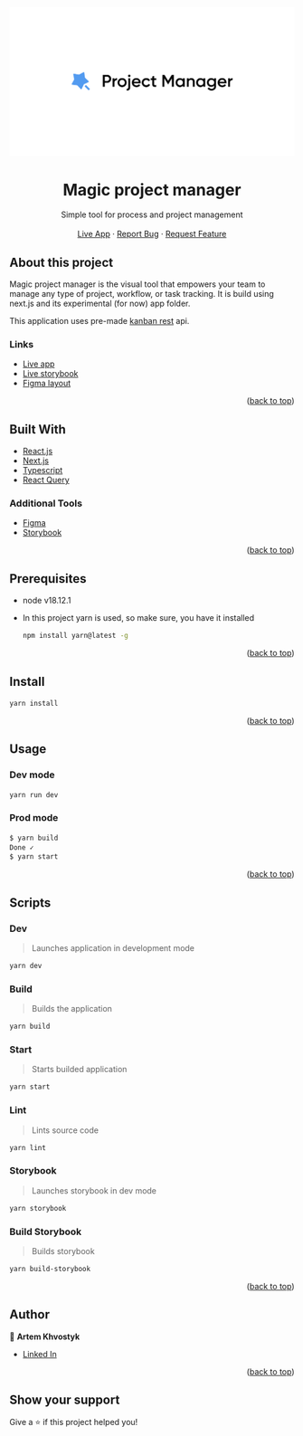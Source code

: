 <div id="top"></div>

![banner](/public/images/meta-image.png)

<div align="center">
  <h1 align="center">Magic project manager</h1>

  <p align="center">
    Simple tool for process and project management
    <br/>
    <br/>
    <a href="https://project-management-app-kustiks.vercel.app">Live App</a>
    ·
    <a href="https://github.com/KUSTIKs/project-management-app/issues">Report Bug</a>
    ·
    <a href="https://github.com/KUSTIKs/project-management-app/issues">Request Feature</a>
  </p>
</div>

## About this project

Magic project manager is the visual tool that empowers your team to manage any type of project, workflow, or task tracking. It is build using next.js and its experimental (for now) app folder.

This application uses pre-made [kanban rest](https://github.com/vitaly-sazonov/kanban-rest) api.

### Links

- [Live app](https://project-management-app-kustiks.vercel.app)
- [Live storybook](https://magic-project-manager-storybook.netlify.app/)
- [Figma layout](https://www.figma.com/file/T13yeSAVHeknB4EoFQCF8I/Untitled?node-id=0%3A1&t=oAeZZOCfrdaEE0Hw-1)

<p align="right">(<a href="#top">back to top</a>)</p>

## Built With

- [React.js](https://reactjs.org)
- [Next.js](https://nextjs.org)
- [Typescript](https://www.typescriptlang.org)
- [React Query](https://react-query-v3.tanstack.com)

### Additional Tools

- [Figma](https://www.figma.com)
- [Storybook](https://storybook.js.org)

<p align="right">(<a href="#top">back to top</a>)</p>

## Prerequisites

- node v18.12.1

- In this project yarn is used, so make sure, you have it installed

  ```sh
  npm install yarn@latest -g
  ```

<p align="right">(<a href="#top">back to top</a>)</p>

## Install

```sh
yarn install
```

<p align="right">(<a href="#top">back to top</a>)</p>

## Usage

### Dev mode

```sh
yarn run dev
```

### Prod mode

```sh
$ yarn build
Done ✓
$ yarn start
```

<p align="right">(<a href="#top">back to top</a>)</p>

## Scripts

### Dev

> Launches application in development mode

```sh
yarn dev
```

### Build

> Builds the application

```sh
yarn build
```

### Start

> Starts builded application

```sh
yarn start
```

### Lint

> Lints source code

```sh
yarn lint
```

### Storybook

> Launches storybook in dev mode

```sh
yarn storybook
```

### Build Storybook

> Builds storybook

```sh
yarn build-storybook
```

<p align="right">(<a href="#top">back to top</a>)</p>

## Author

👤 **Artem Khvostyk**

- [Linked In](https://www.linkedin.com/in/artem-khvostyk-218953243/)

<p align="right">(<a href="#top">back to top</a>)</p>

## Show your support

Give a ⭐️ if this project helped you!
